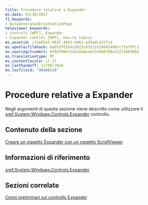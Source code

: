 ```yaml
---
title: Procedure relative a Expander
ms.date: 03/30/2017
f1_keywords:
- AutoGeneratedOrientationPage
helpviewer_keywords:
- controls [WPF], Expander
- Expander control [WPF], how-to topics
ms.assetid: c31e85e3-963f-4693-b463-a29adc433fcd
ms.openlocfilehash: 6ab53f0164c5623c93132d29045498ccffaf9712
ms.sourcegitcommit: 9f6df084c53a3da0ea657ed0d708a72213683084
ms.translationtype: MT
ms.contentlocale: it-IT
ms.lasthandoff: 12/09/2020
ms.locfileid: "96968536"
---
```

# <a name="expander-how-to-topics"></a>Procedure relative a Expander
Negli argomenti di questa sezione viene descritto come utilizzare il <xref:System.Windows.Controls.Expander> controllo.  
  
## <a name="in-this-section"></a>Contenuto della sezione  
 [Creare un oggetto Expander con un oggetto ScrollViewer](how-to-create-an-expander-with-a-scrollviewer.md)  
  
## <a name="reference"></a>Informazioni di riferimento  
 <xref:System.Windows.Controls.Expander>  
  
## <a name="related-sections"></a>Sezioni correlate  
 [Cenni preliminari sul controllo Expander](expander-overview.md)
